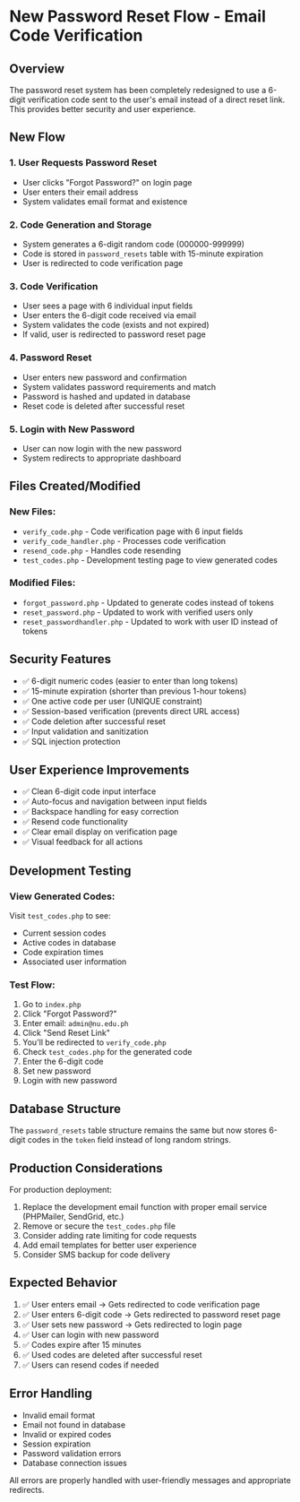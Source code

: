 # New Password Reset Flow - Email Code Verification

## Overview
The password reset system has been completely redesigned to use a 6-digit verification code sent to the user's email instead of a direct reset link. This provides better security and user experience.

## New Flow

### 1. **User Requests Password Reset**
- User clicks "Forgot Password?" on login page
- User enters their email address
- System validates email format and existence

### 2. **Code Generation and Storage**
- System generates a 6-digit random code (000000-999999)
- Code is stored in `password_resets` table with 15-minute expiration
- User is redirected to code verification page

### 3. **Code Verification**
- User sees a page with 6 individual input fields
- User enters the 6-digit code received via email
- System validates the code (exists and not expired)
- If valid, user is redirected to password reset page

### 4. **Password Reset**
- User enters new password and confirmation
- System validates password requirements and match
- Password is hashed and updated in database
- Reset code is deleted after successful reset

### 5. **Login with New Password**
- User can now login with the new password
- System redirects to appropriate dashboard

## Files Created/Modified

### New Files:
- `verify_code.php` - Code verification page with 6 input fields
- `verify_code_handler.php` - Processes code verification
- `resend_code.php` - Handles code resending
- `test_codes.php` - Development testing page to view generated codes

### Modified Files:
- `forgot_password.php` - Updated to generate codes instead of tokens
- `reset_password.php` - Updated to work with verified users only
- `reset_passwordhandler.php` - Updated to work with user ID instead of tokens

## Security Features

- ✅ 6-digit numeric codes (easier to enter than long tokens)
- ✅ 15-minute expiration (shorter than previous 1-hour tokens)
- ✅ One active code per user (UNIQUE constraint)
- ✅ Session-based verification (prevents direct URL access)
- ✅ Code deletion after successful reset
- ✅ Input validation and sanitization
- ✅ SQL injection protection

## User Experience Improvements

- ✅ Clean 6-digit code input interface
- ✅ Auto-focus and navigation between input fields
- ✅ Backspace handling for easy correction
- ✅ Resend code functionality
- ✅ Clear email display on verification page
- ✅ Visual feedback for all actions

## Development Testing

### View Generated Codes:
Visit `test_codes.php` to see:
- Current session codes
- Active codes in database
- Code expiration times
- Associated user information

### Test Flow:
1. Go to `index.php`
2. Click "Forgot Password?"
3. Enter email: `admin@nu.edu.ph`
4. Click "Send Reset Link"
5. You'll be redirected to `verify_code.php`
6. Check `test_codes.php` for the generated code
7. Enter the 6-digit code
8. Set new password
9. Login with new password

## Database Structure

The `password_resets` table structure remains the same but now stores 6-digit codes in the `token` field instead of long random strings.

## Production Considerations

For production deployment:
1. Replace the development email function with proper email service (PHPMailer, SendGrid, etc.)
2. Remove or secure the `test_codes.php` file
3. Consider adding rate limiting for code requests
4. Add email templates for better user experience
5. Consider SMS backup for code delivery

## Expected Behavior

1. ✅ User enters email → Gets redirected to code verification page
2. ✅ User enters 6-digit code → Gets redirected to password reset page
3. ✅ User sets new password → Gets redirected to login page
4. ✅ User can login with new password
5. ✅ Codes expire after 15 minutes
6. ✅ Used codes are deleted after successful reset
7. ✅ Users can resend codes if needed

## Error Handling

- Invalid email format
- Email not found in database
- Invalid or expired codes
- Session expiration
- Password validation errors
- Database connection issues

All errors are properly handled with user-friendly messages and appropriate redirects.
